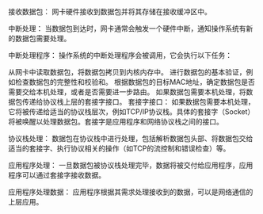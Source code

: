 接收数据包： 网卡硬件接收到数据包并将其存储在接收缓冲区中。

中断处理： 当数据包到达时，网卡通常会触发一个硬件中断，通知操作系统有新的数据包需要处理。

中断处理程序： 操作系统的中断处理程序会被调用，它会执行以下任务：

从网卡中读取数据包，将数据包拷贝到内核内存中。
进行数据包的基本验证，例如检查数据包的完整性和校验和。
根据数据包的目标MAC地址，确定数据包是否需要交给本机处理，或者是否需要进一步路由。
如果数据包需要本机处理，将数据包传递给协议栈上层的套接字接口。
套接字接口： 如果数据包需要本机处理，它将被传递给适当的协议栈层次，例如TCP/IP协议栈。具体的套接字（Socket）将被唤醒以处理数据包。套接字是应用程序和网络协议栈之间的接口。

协议栈处理： 数据包在协议栈中进行处理，包括解析数据包头部、将数据包交给适当的套接字、执行协议相关的操作（如TCP的流控制和错误检查）等。

应用程序处理： 一旦数据包被协议栈处理完毕，数据将被交付给应用程序，应用程序可以通过套接字接收数据。

应用程序处理数据： 应用程序根据其需求处理接收到的数据，可以是网络通信的上层应用。